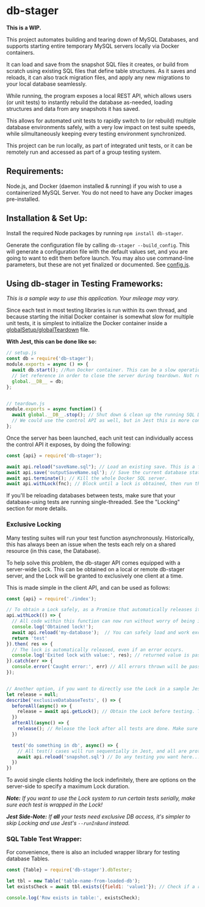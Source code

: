 # db-stager

**This is a WIP.**

This project automates building and tearing down of MySQL Databases, and supports starting entire temporary MySQL servers locally via Docker containers. 

It can load and save from the snapshot SQL files it creates, or build from scratch using existing SQL files that define table structures. As it saves and reloads, it can also track migration files, and apply any new migrations to your local database seamlessly.

While running, the program exposes a local REST API, which allows users (or unit tests) to instantly rebuild the database as-needed, loading structures and data from any snapshots it has saved.

This allows for automated unit tests to rapidly switch to (or rebuild) multiple database environments safely, with a very low impact on test suite speeds, while silmultaneously keeping every testing environment synchronized.

This project can be run locally, as part of integrated unit tests, or it can be remotely run and accessed as part of a group testing system.

## Requirements:
Node.js, and Docker (daemon installed & running) if you wish to use a containerized MySQL Server. You do not need to have any Docker images pre-installed.

## Installation & Set Up:
Install the required Node packages by running ```npm install db-stager```.

Generate the configuration file by calling ```db-stager --build_config```. This will generate a configuration file with the default values set, and you are going to want to edit them before launch. You may also use command-line parameters, but these are not yet finalized or documented. See [config.js](./config.js).


## Using db-stager in Testing Frameworks:
*This is a sample way to use this application. Your mileage may vary.*

Since each test in most testing libraries is run within its own thread, and because starting the initial Docker container is somewhat slow for multiple unit tests, it is simplest to initialize the Docker container inside a [globalSetup/globalTeardown](https://jestjs.io/docs/en/configuration.html#globalsetup-string) file. 

__With Jest, this can be done like so:__
```js
// setup.js
const db = require('db-stager');
module.exports = async () => {
  await db.start(); //Run Docker container. This can be a slow operation.
  // Set reference in order to close the server during teardown. Not required, but convenient.
  global.__DB__ = db;
};


// teardown.js
module.exports = async function() {
  await global.__DB__.stop(); // Shut down & clean up the running SQL Docker container.
  // We could use the control API as well, but in Jest this is more convenient.
};
```


Once the server has been launched, each unit test can individually access the control API it exposes, by doing the following:
```js
const {api} = require('db-stager');

await api.reload("saveName.sql"); // Load an existing save. This is a fast operation.
await api.save('outputSaveName.sql'); // Save the current database state to a file.
await api.terminate(); // Kill the whole Docker SQL server.
await api.withLock(fnc); // Block until a lock is obtained, then run the given function.
```
If you'll be reloading databases between tests, make sure that your database-using tests are running single-threaded.
See the "Locking" section for more details.

### Exclusive Locking
Many testing suites will run your test function asynchronously. 
Historically, this has always been an issue when the tests each rely on a shared resource (in this case, the Database).

To help solve this problem, the db-stager API comes equipped with a server-wide Lock. 
This can be obtained on a local or remote db-stager server, and the Lock will be granted to exclusively one client at a time.

This is made simple in the client API, and can be used as follows:
```js
const {api} = require('./index');

// To obtain a Lock safely, as a Promise that automatically releases it when finished:
api.withLock(() => {
  // All code within this function can now run without worry of being interrupted.
  console.log('Obtained lock!');
  await api.reload('my-database');  // You can safely load and work exclusively with the database now.
  return 'test'
}).then( res => {
  // The lock is automatically released, even if an error occurs.
  console.log('Exited lock with value:', res); // returned value is passed through, will return 'test' in this case.
}).catch(err => {
  console.error('Caught error:', err) // All errors thrown will be passed through as well.
});


// Another option, if you want to directly use the Lock in a sample Jest test:
let release = null;
describe('exclusiveDatabaseTests', () => {
  beforeAll(async() => {
    release = await api.getLock(); // Obtain the Lock before testing. The release() function is returned.
  })
  afterAll(async() => {
    release(); // Release the lock after all tests are done. Make sure this always gets called!
  })

  test('do something in db', async() => {
    // All test() cases will run sequentially in Jest, and all are protected by exclusive access to the Lock.
    await api.reload('snapshot.sql') // Do any testing you want here...
  })
})
```

To avoid single clients holding the lock indefinitely, 
there are options on the server-side to specify a maximum Lock duration.

*__Note:__ If you want to use the Lock system to run certain tests serially, make sure each test is wrapped in the Lock!*

*__Jest Side-Note:__ If **all** your tests need exclusive DB access, it's simpler to skip Locking and use Jest's `--runInBand` instead.*

### SQL Table Test Wrapper:

For convenience, there is also an included wrapper library for testing database Tables.
```js
const {Table} = require('db-stager').dbTester;

let tbl = new Table('table-name-from-loaded-db');
let existsCheck = await tbl.exists({field1: 'value1'}); // Check if a row exists with the given values, inside this table.

console.log('Row exists in table:', existsCheck);
```
